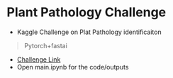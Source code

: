 # Plant Pathology Challenge

- Kaggle Challenge on Plat Pathology identificaiton
> Pytorch+fastai
- [Challenge Link](https://www.kaggle.com/c/plant-pathology-2020-fgvc7/overview)
- Open main.ipynb for the code/outputs
